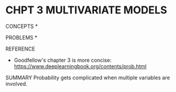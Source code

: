 # CHPT 3 MULTIVARIATE MODELS


CONCEPTS
* 


PROBLEMS
* 


REFERENCE
* Goodfellow's chapter 3 is more concise:
https://www.deeplearningbook.org/contents/prob.html


SUMMARY
Probability gets complicated when multiple variables are involved. 


